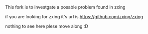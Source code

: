This fork is to investgate a posable problem found in zxing

if you are looking for zxing it's url is  https://github.com/zxing/zxing

nothing to see here plese move along :D 
